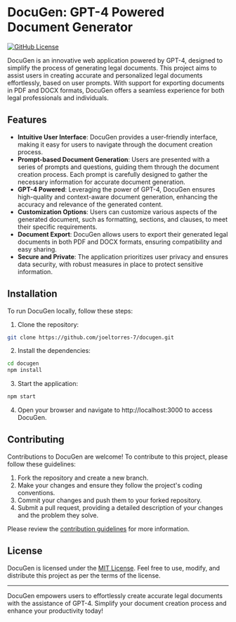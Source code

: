 # DocuGen: GPT-4 Powered Document Generator

[![GitHub License](https://img.shields.io/badge/license-MIT-blue.svg)](https://github.com/joeltorres-7/docugen/blob/main/LICENSE)

DocuGen is an innovative web application powered by GPT-4, designed to simplify the process of generating legal documents. This project aims to assist users in creating accurate and personalized legal documents effortlessly, based on user prompts. With support for exporting documents in PDF and DOCX formats, DocuGen offers a seamless experience for both legal professionals and individuals.

## Features

- **Intuitive User Interface**: DocuGen provides a user-friendly interface, making it easy for users to navigate through the document creation process.
- **Prompt-based Document Generation**: Users are presented with a series of prompts and questions, guiding them through the document creation process. Each prompt is carefully designed to gather the necessary information for accurate document generation.
- **GPT-4 Powered**: Leveraging the power of GPT-4, DocuGen ensures high-quality and context-aware document generation, enhancing the accuracy and relevance of the generated content.
- **Customization Options**: Users can customize various aspects of the generated document, such as formatting, sections, and clauses, to meet their specific requirements.
- **Document Export**: DocuGen allows users to export their generated legal documents in both PDF and DOCX formats, ensuring compatibility and easy sharing.
- **Secure and Private**: The application prioritizes user privacy and ensures data security, with robust measures in place to protect sensitive information.

## Installation

To run DocuGen locally, follow these steps:

1. Clone the repository:

```bash
git clone https://github.com/joeltorres-7/docugen.git
```

2. Install the dependencies:

```bash
cd docugen
npm install
```

3. Start the application:

```bash
npm start
```

4. Open your browser and navigate to http://localhost:3000 to access DocuGen.

## Contributing

Contributions to DocuGen are welcome! To contribute to this project, please follow these guidelines:

1. Fork the repository and create a new branch.
2. Make your changes and ensure they follow the project's coding conventions.
3. Commit your changes and push them to your forked repository.
4. Submit a pull request, providing a detailed description of your changes and the problem they solve.

Please review the [contribution guidelines](https://github.com/your-username/docugen/blob/main/CONTRIBUTING.md) for more information.

## License

DocuGen is licensed under the [MIT License](https://github.com/your-username/docugen/blob/main/LICENSE). Feel free to use, modify, and distribute this project as per the terms of the license.

---

DocuGen empowers users to effortlessly create accurate legal documents with the assistance of GPT-4. Simplify your document creation process and enhance your productivity today!
